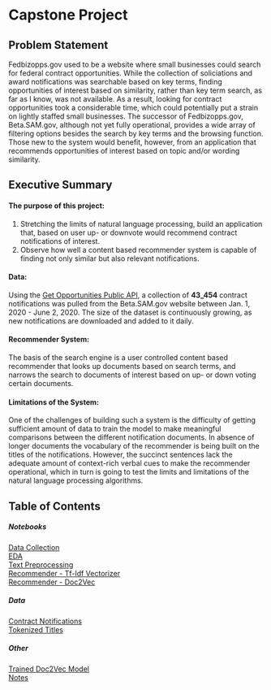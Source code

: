 # Capstone Project

## Problem Statement

Fedbizopps.gov used to be a website where small businesses could search for federal contract opportunities. While the collection of soliciations and award notifications was searchable based on key terms, finding opportunities of interest based on similarity, rather than key term search, as far as I know, was not available. As a result, looking for contract opportunities took a considerable time, which could potentially put a strain on lightly staffed small businesses. The successor of Fedbizopps.gov, Beta.SAM.gov, although not yet fully operational, provides a wide array of filtering options besides the search by key terms and the browsing function. Those new to the system would benefit, however, from an application that recommends opportunities of interest based on topic and/or wording similarity. 

## Executive Summary

#### The purpose of this project:
1. Stretching the limits of natural language processing, build an application that, based on user up- or downvote would recommend contract notifications of interest.
2. Observe how well a content based recommender system is capable of finding not only similar but also relevant notifications.

#### Data:
Using the [Get Opportunities Public API](https://open.gsa.gov/api/get-opportunities-public-api/), a collection of **43_454** contract notifications was pulled from the Beta.SAM.gov website between Jan. 1, 2020 - June 2, 2020. The size of the dataset is continuously growing, as new notifications are downloaded and added to it daily.

#### Recommender System:
The basis of the search engine is a user controlled content based recommender that looks up documents based on search terms, and narrows the search to documents of interest based on up- or down voting certain documents. 

#### Limitations of the System:
One of the challenges of building such a system is the difficulty of getting sufficient amount of data to train the model to make meaningful comparisons between the different notification documents. In absence of longer documents the vocabulary of the recommender is being built on the titles of the notifications. However, the succinct sentences lack the adequate amount of context-rich verbal cues to make the recommender operational, which in turn is going to test the limits and limitations of the natural language processing algorithms.

## Table of Contents
##### Notebooks
   [Data Collection](001_dataGathering.ipynb)<br>
   [EDA](002_EDA.ipynb)<br>
   [Text Preprocessing](005_gensim_topicmodeling.ipynb)<br>
   [Recommender - Tf-Idf Vectorizer](004_recommender.ipynb)<br>
   [Recommender - Doc2Vec](006_doc2vec.ipynb)
    
##### Data
   [Contract Notifications](https://drive.google.com/file/d/11yVkQKdPVIzUTCcrFdDiNEQk1kC4gFUl/view?usp=sharing)<br>
   [Tokenized Titles](https://drive.google.com/file/d/1AsKKAohC4Qc6S3GrdWEA64qF6lOvZkrh/view?usp=sharing)

##### Other
   [Trained Doc2Vec Model](doc2vec_model)<br>
   [Notes](Notes.txt)
    
